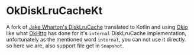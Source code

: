 OkDiskLruCacheKt
================

A fork of [Jake Wharton's DiskLruCache](https://github.com/JakeWharton/DiskLruCache) translated to
Kotlin and using [Okio](https://github.com/square/okio) like what
[OkHttp](https://github.com/square/okhttp) has done for it's `internal` DiskLruCache
implementation, unfortunately as the mentioned word `internal`, you can not use it directly. so here
we are, also support file get in `Snapshot`.
